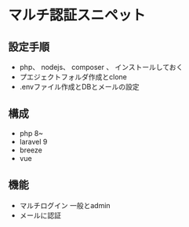 # マルチ認証スニペット

## 設定手順
- php、 nodejs、 composer 、 インストールしておく
- プエジェクトフォルダ作成とclone
- .envファイル作成とDBとメールの設定

## 構成
- php 8~
- laravel 9
- breeze
- vue 

## 機能
- マルチログイン 一般とadmin
- メールに認証

